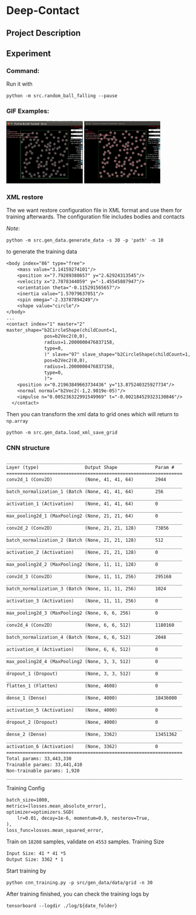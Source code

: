 # Deep-Contact

## Project Description
	
## Experiment

### Command:

Run it with
```
python -m src.random_ball_falling --pause
```

### GIF Examples:

<img src='https://github.com/JaggerWu/Deep-Contact/blob/master/example/nogravity.gif'
     width='40%' height='40%'>
<img src='https://github.com/JaggerWu/Deep-Contact/blob/master/example/normal.gif'
     width='40%' height='40%'>

### XML restore
The we want restore configuration file in XML format and use them for training
afterwards. The configuration file includes bodies and contacts

*Note*:
```
python -m src.gen_data.generate_data -s 30 -p 'path' -n 10
```
to generate the training data

```
<body index="86" type="free">
    <mass value="3.14159274101"/>
    <position x="7.79289388657" y="2.62924313545"/>
    <velocity x="2.7878344059" y="-1.45545887947"/>
    <orientation theta="-0.115291565657"/>
    <inertia value="1.57079637051"/>
    <spin omega="-2.33787894249"/>
    <shape value="circle"/>
</body>
...
<contact index="1" master="2" master_shape="b2CircleShape(childCount=1,
              pos=b2Vec2(0,0),
              radius=1.2000000476837158,
              type=0,
              )" slave="97" slave_shape="b2CircleShape(childCount=1,
              pos=b2Vec2(0,0),
              radius=1.2000000476837158,
              type=0,
              )">
    <position x="0.21963849663734436" y="13.875240325927734"/>
    <normal normal="b2Vec2(-1,2.9819e-05)"/>
    <impulse n="0.005236322991549969" t="-0.002184529323130846"/>
  </contact>
```

Then you can transform the xml data to grid ones which will return to `np.array`

```
python -m src.gen_data.load_xml_save_grid
```

### CNN structure
```
_________________________________________________________________
Layer (type)                 Output Shape              Param #
=================================================================
conv2d_1 (Conv2D)            (None, 41, 41, 64)        2944
_________________________________________________________________
batch_normalization_1 (Batch (None, 41, 41, 64)        256
_________________________________________________________________
activation_1 (Activation)    (None, 41, 41, 64)        0
_________________________________________________________________
max_pooling2d_1 (MaxPooling2 (None, 21, 21, 64)        0
_________________________________________________________________
conv2d_2 (Conv2D)            (None, 21, 21, 128)       73856
_________________________________________________________________
batch_normalization_2 (Batch (None, 21, 21, 128)       512
_________________________________________________________________
activation_2 (Activation)    (None, 21, 21, 128)       0
_________________________________________________________________
max_pooling2d_2 (MaxPooling2 (None, 11, 11, 128)       0
_________________________________________________________________
conv2d_3 (Conv2D)            (None, 11, 11, 256)       295168
_________________________________________________________________
batch_normalization_3 (Batch (None, 11, 11, 256)       1024
_________________________________________________________________
activation_3 (Activation)    (None, 11, 11, 256)       0
_________________________________________________________________
max_pooling2d_3 (MaxPooling2 (None, 6, 6, 256)         0
_________________________________________________________________
conv2d_4 (Conv2D)            (None, 6, 6, 512)         1180160
_________________________________________________________________
batch_normalization_4 (Batch (None, 6, 6, 512)         2048
_________________________________________________________________
activation_4 (Activation)    (None, 6, 6, 512)         0
_________________________________________________________________
max_pooling2d_4 (MaxPooling2 (None, 3, 3, 512)         0
_________________________________________________________________
dropout_1 (Dropout)          (None, 3, 3, 512)         0
_________________________________________________________________
flatten_1 (Flatten)          (None, 4608)              0
_________________________________________________________________
dense_1 (Dense)              (None, 4000)              18436000
_________________________________________________________________
activation_5 (Activation)    (None, 4000)              0
_________________________________________________________________
dropout_2 (Dropout)          (None, 4000)              0
_________________________________________________________________
dense_2 (Dense)              (None, 3362)              13451362
_________________________________________________________________
activation_6 (Activation)    (None, 3362)              0
=================================================================
Total params: 33,443,330
Trainable params: 33,441,410
Non-trainable params: 1,920
_________________________________________________________________
```
Training Config
```
batch_size=1000,
metrics=[losses.mean_absolute_error],
optimizer=optimizers.SGD(
    lr=0.01, decay=1e-6, momentum=0.9, nesterov=True,
),
loss_func=losses.mean_squared_error,
```
Train on `18208` samples, validate on `4553` samples. Training Size
```
Input Size: 41 * 41 *5
Output Size: 3362 * 1
```

Start training by
```
python cnn_training.py -p src/gen_data/data/grid -n 30
```
After training finished, you can check the training logs by
```
tensorboard --logdir ./log/${date_folder}
```
